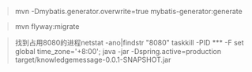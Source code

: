>mvn -Dmybatis.generator.overwrite=true mybatis-generator:generate

>mvn flyway:migrate

>找到占用8080的进程netstat -ano|findstr "8080"
>taskkill -PID *** -F
>set global time_zone='+8:00';
java -jar -Dspring.active=production target/knowledgemessage-0.0.1-SNAPSHOT.jar
